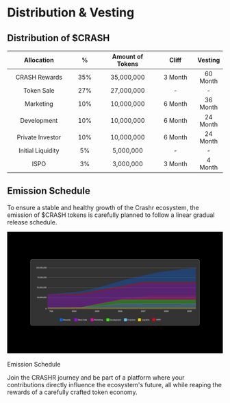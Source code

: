 # Distribution & Vesting

## Distribution of $CRASH

<table><thead><tr><th width="200" align="center">Allocation</th><th width="80" align="center">%</th><th width="176" align="center">Amount of Tokens</th><th width="121" align="center">Cliff </th><th align="center">Vesting</th></tr></thead><tbody><tr><td align="center">CRASH Rewards</td><td align="center">35%</td><td align="center">35,000,000</td><td align="center">3 Month</td><td align="center">60 Month</td></tr><tr><td align="center">Token Sale</td><td align="center">27%</td><td align="center">27,000,000</td><td align="center">-</td><td align="center">-</td></tr><tr><td align="center">Marketing</td><td align="center">10%</td><td align="center">10,000,000</td><td align="center">6 Month</td><td align="center">36 Month</td></tr><tr><td align="center">Development</td><td align="center">10%</td><td align="center">10,000,000</td><td align="center">6 Month</td><td align="center">24 Month</td></tr><tr><td align="center">Private Investor</td><td align="center">10%</td><td align="center">10,000,000</td><td align="center">6 Month</td><td align="center">24 Month</td></tr><tr><td align="center">Initial Liquidity</td><td align="center">5%</td><td align="center">5,000,000</td><td align="center">-</td><td align="center">-</td></tr><tr><td align="center">ISPO </td><td align="center">3%</td><td align="center">3,000,000</td><td align="center">3 Month</td><td align="center">4 Month</td></tr></tbody></table>

## Emission Schedule

To ensure a stable and healthy growth of the Crashr ecosystem, the emission of $CRASH tokens is carefully planned to follow a linear gradual release schedule.

![Vesting](/img/chart2.png)
<figcaption><p>Emission Schedule</p></figcaption></figure>

Join the CRASHR journey and be part of a platform where your contributions directly influence the ecosystem's future, all while reaping the rewards of a carefully crafted token economy.
